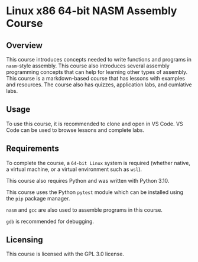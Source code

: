 
# Linux x86 64-bit NASM Assembly Course

## Overview

This course introduces concepts needed to write functions and programs in 
`nasm`-style assembly. This course also introduces several assembly 
programming concepts that can help for learning other types of assembly. This 
course is a markdown-based course that has lessons with examples and 
resources. The course also has quizzes, application labs, and cumlative labs. 


## Usage

To use this course, it is recommended to clone and open in VS Code. VS Code 
can be used to browse lessons and complete labs.


## Requirements

To complete the course, a `64-bit Linux` system is required (whether native, 
a virtual machine, or a virtual environment such as `wsl`).

This course also requires Python and was written with Python 3.10.

This course uses the Python `pytest` module which can be installed using the 
`pip` package manager.

`nasm` and `gcc` are also used to assemble programs in this course. 

`gdb` is recommended for debugging.


## Licensing

This course is licensed with the GPL 3.0 license.


<!--- End of file. --->
